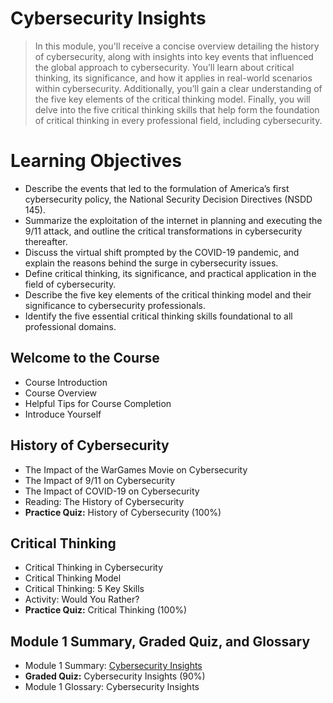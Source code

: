 # Cybersecurity Insights
> In this module, you'll receive a concise overview detailing the history of cybersecurity, along with insights into key events that influenced the global approach to cybersecurity. You’ll learn about critical thinking, its significance, and how it applies in real-world scenarios within cybersecurity. Additionally, you’ll gain a clear understanding of the five key elements of the critical thinking model. Finally, you will delve into the five critical thinking skills that help form the foundation of critical thinking in every professional field, including cybersecurity.
# Learning Objectives
- Describe the events that led to the formulation of America’s first cybersecurity policy, the National Security Decision Directives (NSDD 145).
- Summarize the exploitation of the internet in planning and executing the 9/11 attack, and outline the critical transformations in cybersecurity thereafter.
- Discuss the virtual shift prompted by the COVID-19 pandemic, and explain the reasons behind the surge in cybersecurity issues.
- Define critical thinking, its significance, and practical application in the field of cybersecurity.
- Describe the five key elements of the critical thinking model and their significance to cybersecurity professionals.
- Identify the five essential critical thinking skills foundational to all professional domains.
## Welcome to the Course
- Course Introduction
- Course Overview
- Helpful Tips for Course Completion
- Introduce Yourself
## History of Cybersecurity
- The Impact of the WarGames Movie on Cybersecurity
- The Impact of 9/11 on Cybersecurity
- The Impact of COVID-19 on Cybersecurity
- Reading: The History of Cybersecurity
- **Practice Quiz:** History of Cybersecurity (100%)
## Critical Thinking
- Critical Thinking in Cybersecurity
- Critical Thinking Model
- Critical Thinking: 5 Key Skills
- Activity: Would You Rather?
- **Practice Quiz:** Critical Thinking (100%)
## Module 1 Summary, Graded Quiz, and Glossary
- Module 1 Summary: [Cybersecurity Insights](https://github.com/KailaniBailey/IBM-Cybersecurity-Analyst-Professional-Certificate/tree/main/Course%201:%20Introduction%20to%20Cybersecurity%20Tools%20&%20Cyberattacks/Week%201:%20Cybersecurity%20Insights/Module%201%20Summary:%20Cybersecurity%20Insights)
- **Graded Quiz:** Cybersecurity Insights (90%)
- Module 1 Glossary: Cybersecurity Insights
